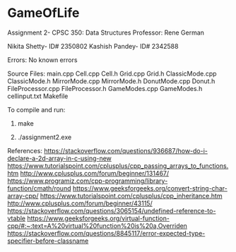 # GameOfLife
Assignment 2- CPSC 350: Data Structures
Professor: Rene German

Nikita Shetty- ID# 2350802
Kashish Pandey- ID# 2342588

Errors:
No known errors

Source Files:
main.cpp
Cell.cpp
Cell.h
Grid.cpp
Grid.h
ClassicMode.cpp
ClassicMode.h
MirrorMode.cpp
MirrorMode.h
DonutMode.cpp
Donut.h
FileProcessor.cpp
FileProcessor.h
GameModes.cpp
GameModes.h
cellinput.txt
Makefile


To compile and run:

1) make

2) ./assignment2.exe


References:
https://stackoverflow.com/questions/936687/how-do-i-declare-a-2d-array-in-c-using-new
https://www.tutorialspoint.com/cplusplus/cpp_passing_arrays_to_functions.htm
http://www.cplusplus.com/forum/beginner/131467/
https://www.programiz.com/cpp-programming/library-function/cmath/round
https://www.geeksforgeeks.org/convert-string-char-array-cpp/
https://www.tutorialspoint.com/cplusplus/cpp_inheritance.htm
http://www.cplusplus.com/forum/beginner/43115/
https://stackoverflow.com/questions/3065154/undefined-reference-to-vtable
https://www.geeksforgeeks.org/virtual-function-cpp/#:~:text=A%20virtual%20function%20is%20a,Overriden
https://stackoverflow.com/questions/8845117/error-expected-type-specifier-before-classname
